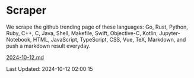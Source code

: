 # Scraper

We scrape the github trending page of these languages: Go, Rust, Python, Ruby, C++, C, Java, Shell, Makefile, Swift, Objective-C, Kotlin, Jupyter-Notebook, HTML, JavaScript, TypeScript, CSS, Vue, TeX, Markdown, and push a markdown result everyday.

[2024-10-12.md](https://github.com/cumthxy/github-trending-backup/blob/master/2024-10-12.md)

Last Updated: 2024-10-12 02:00:15